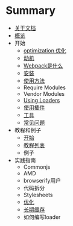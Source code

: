 # Summary

* [关于文档](README.md)
* [概览](chapter0/home.md)
* 开始
   * [optimization 优化](chapter1/section1.md)
   * [动机](chapter1/dong_ji.md)
   * [Webpack是什么](chapter1/webpack_is.md)
   * [安装](chapter1/an_zhuang.md)
   * [使用方法](chapter1/usage.md)
   * Require Modules
   * Vendor Modules
   * [Using Loaders](chapter1/using_loaders.md)
   * [使用插件](chapter1/using_plugins.md)
   * [工具](chapter1/devtool.md)
   * [常见问题](chapter1/troubleshooting.md)
* 教程和例子
   * [开始](chapter2/gettingstarted.md)
   * [教程列表](chapter2/listof_tutorials.md)
   * 例子
* 实践指南
   * Commonjs
   * AMD
   * browserify用户
   * 代码拆分
   * Stylesheets
   * [优化](chapter3/Optimization.md)
   * [长期缓存](chapter3/long_term_cashing.md)
   * 如何编写loader


